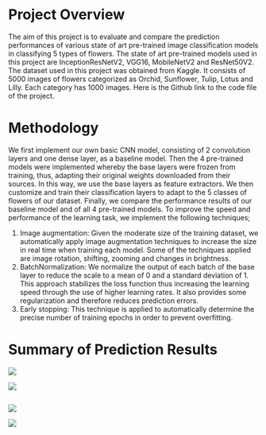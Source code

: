 # Project Overview
The aim of this project is to evaluate and compare the prediction performances of various state of art pre-trained image classification models in classifying 5 types of flowers.
The state of art pre-trained models used in this project are InceptionResNetV2, VGG16, MobileNetV2 and ResNet50V2. The dataset used in this project was obtained from Kaggle. It consists of 5000 images of flowers categorized as Orchid, Sunflower, Tulip, Lotus and Lilly. Each category has 1000 images. Here is the Github link to the code file of the project.
# Methodology
We first implement our own basic CNN model, consisting of 2 convolution layers and one dense layer, as a baseline model. Then the 4 pre-trained models were implemented whereby the base layers were frozen from training, thus, adapting their original weights downloaded from their sources. In this way, we use the base layers as feature extractors. We then customize and train their classification layers to adapt to the 5 classes of flowers of our dataset. Finally, we compare the performance results of our baseline model and of all 4 pre-trained models. To improve the speed and performance of the learning task, we implement the following techniques;
1. Image augmentation: Given the moderate size of the training dataset, we automatically apply image augmentation techniques to increase the size in real time when training each model. Some of the techniques applied are image rotation, shifting, zooming and changes in brightness.
2. BatchNormalization: We normalize the output of each batch of the base layer to reduce the scale to a mean of 0 and a standard deviation of 1. This approach stabilizes the loss function thus increasing the learning speed through the use of higher learning rates. It also provides some regularization and therefore reduces prediction errors.
3. Early stopping: This technique is applied to automatically determine the precise number of training epochs in order to prevent overfitting.
# Summary of Prediction Results 

![](https://github.com/Popseli/Multiclass-Image-Classification-with-Transfer-Learning/blob/main/Classification%20Report%20-%20CNN.png)

![](https://github.com/Popseli/Multiclass-Image-Classification-with-Transfer-Learning/blob/main/Classification%20Report%20-%20InceptionResNetV2.png)

![]()

![](https://github.com/Popseli/Multiclass-Image-Classification-with-Transfer-Learning/blob/main/Classification%20Report%20-%20ResNet50V2%20-%202.png)

![](https://github.com/Popseli/Multiclass-Image-Classification-with-Transfer-Learning/blob/main/Classification%20Report%20-%20VGG16.png)
